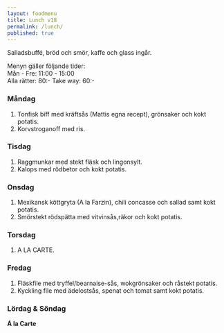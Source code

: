 ```yaml
---
layout: foodmenu
title: Lunch v18
permalink: /lunch/
published: true
---
```

Salladsbuffé, bröd och smör, kaffe och glass ingår.

Menyn gäller följande tider:  
Mån - Fre: 11:00 - 15:00  
Alla rätter: 80:- Take way: 60:-

### Måndag

1. Tonfisk biff med kräftsås (Mattis egna recept), grönsaker och kokt potatis.
2. Korvstroganoff med ris.

### Tisdag

1. Raggmunkar med stekt fläsk och lingonsylt.
2. Kalops med rödbetor och kokt potatis.

### Onsdag

1. Mexikansk köttgryta (A la Farzin), chili concasse och sallad samt kokt potatis.
2. Smörstekt rödspätta med vitvinsås,räkor och kokt potatis.

### Torsdag

1. A LA CARTE.

### Fredag

1. Fläskfile med tryffel/bearnaise-sås, wokgrönsaker och råstekt potatis.
2. Kyckling file med ädelostsås, spenat och tomat samt kokt potatis.

### Lördag & Söndag

**Á la Carte**
